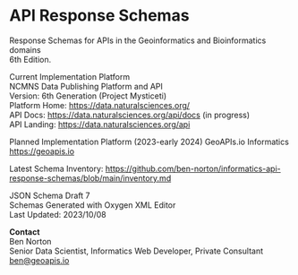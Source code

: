 # API Response Schemas
Response Schemas for APIs in the Geoinformatics and Bioinformatics domains  
6th Edition.

Current Implementation Platform  
NCMNS Data Publishing Platform and API  
Version: 6th Generation (Project Mysticeti)  
Platform Home: https://data.naturalsciences.org/  
API Docs: https://data.naturalsciences.org/api/docs  (in progress)  
API Landing: https://data.naturalsciences.org/api  

Planned Implementation Platform (2023-early 2024)
GeoAPIs.io Informatics
https://geoapis.io

Latest Schema Inventory: https://github.com/ben-norton/informatics-api-response-schemas/blob/main/inventory.md

JSON Schema Draft 7  
Schemas Generated with Oxygen XML Editor  
Last Updated: 2023/10/08

**Contact**  
Ben Norton  
Senior Data Scientist, Informatics Web Developer, Private Consultant  
ben@geoapis.io  

